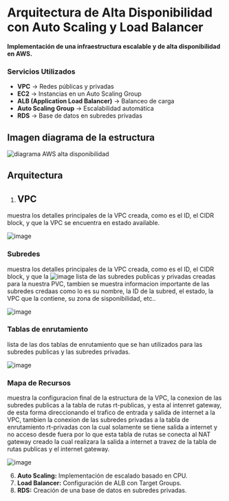 # Arquitectura de Alta Disponibilidad con Auto Scaling y Load Balancer  
 
**Implementación de una infraestructura escalable y de alta disponibilidad en AWS.**

### Servicios Utilizados  
- **VPC** → Redes públicas y privadas  
- **EC2** → Instancias en un Auto Scaling Group  
- **ALB (Application Load Balancer)** → Balanceo de carga  
- **Auto Scaling Group** → Escalabilidad automática  
- **RDS** → Base de datos en subredes privadas  

 
## Imagen diagrama de la estructura

![diagrama AWS alta disponibilidad](https://github.com/user-attachments/assets/d1f0af9f-5bcd-4ffd-b2ab-dcda3ed94b5d)


## Arquitectura  

1. ## VPC
 
muestra los detalles principales de la VPC creada, como es el ID, el CIDR block, y que la VPC se encuentra en estado available.
 
![image](https://github.com/user-attachments/assets/9d878c64-065b-41ea-b04d-8c51a5805113)

### **Subredes**
 
muestra los detalles principales de la VPC creada, como es el ID, el CIDR block, y que la ![image](https://github.com/user-attachments/assets/00a590c9-00a9-467b-be87-57083ef1ddbb)
lista de las subredes publicas y privadas creadas para la nuestra PVC, tambien se muestra informacion importante de las subredes credaas como lo es su nombre, la ID de la subred, el estado, la VPC que la contiene, su zona de sisponibilidad, etc..

![image](https://github.com/user-attachments/assets/457a8e15-c241-4a02-a24f-2041b4cfb00e)

### **Tablas de enrutamiento**

lista de las dos tablas de enrutamiento que se han utilizados para las subredes publicas y las subredes privadas.

![image](https://github.com/user-attachments/assets/6ed54abc-de65-453a-aafb-b7e11ff82dac)

### **Mapa de Recursos**

muestra la configuracion final de la estructura de la VPC, la conexion de las subredes publicas a la tabla de rutas rt-publicas, y esta al intenret gateway, de esta forma direccionando el trafico de entrada y salida de internet a la VPC, tambien la conexion de las subredes privadas a la tabla de enrutamiento rt-privadas con la cual solamente se tiene salida a internet y no acceso desde fuera por lo que esta tabla de rutas se conecta al NAT gateway creado la cual realizara la salida a internet a travez de la tabla de rutas publicas y el internet gateway.

![image](https://github.com/user-attachments/assets/640bf240-043a-41bd-a60f-22d41ebd55cb)



 
6. **Auto Scaling:** Implementación de escalado basado en CPU.  
7. **Load Balancer:** Configuración de ALB con Target Groups.  
8. **RDS:** Creación de una base de datos en subredes privadas.  
